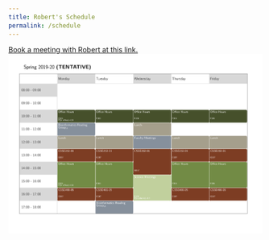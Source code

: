 ```yaml
---
title: Robert's Schedule
permalink: /schedule
---
```


[Book a meeting with Robert at this link.](https://calendly.com/williarj/15min)
![Robert's Current Quarter Schedule](figs/Rose_Schedule.png)
